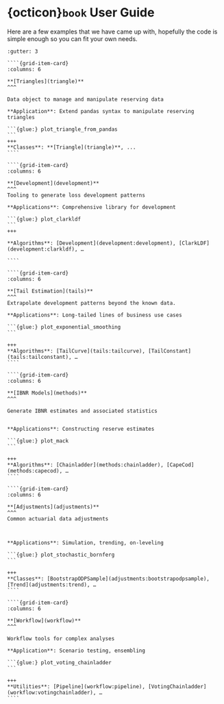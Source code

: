 # {octicon}`book` User Guide

Here are a few examples that we have came up with, hopefully the code is simple enough so you can fit your own needs.

`````{grid}
:gutter: 3

````{grid-item-card}
:columns: 6

**[Triangles](triangle)**
^^^

Data object to manage and manipulate reserving data

**Application**: Extend pandas syntax to manipulate reserving triangles

```{glue:} plot_triangle_from_pandas
```
+++
**Classes**: **[Triangle](triangle)**, ...
````

````{grid-item-card}
:columns: 6

**[Development](development)**
^^^
Tooling to generate loss development patterns

**Applications**: Comprehensive library for development

```{glue:} plot_clarkldf
```
+++

**Algorithms**: [Development](development:development), [ClarkLDF](development:clarkldf), …

````

````{grid-item-card}
:columns: 6

**[Tail Estimation](tails)**
^^^
Extrapolate development patterns beyond the known data.

**Applications**: Long-tailed lines of business use cases

```{glue:} plot_exponential_smoothing
```

+++
**Algorithms**: [TailCurve](tails:tailcurve), [TailConstant](tails:tailconstant), …
````

````{grid-item-card}
:columns: 6

**[IBNR Models](methods)**
^^^

Generate IBNR estimates and associated statistics


**Applications**: Constructing reserve estimates

```{glue:} plot_mack
```

+++
**Algorithms**: [Chainladder](methods:chainladder), [CapeCod](methods:capecod), …
````

````{grid-item-card}
:columns: 6

**[Adjustments](adjustments)**
^^^
Common actuarial data adjustments



**Applications**: Simulation, trending, on-leveling

```{glue:} plot_stochastic_bornferg
```

+++
**Classes**: [BootstrapODPSample](adjustments:bootstrapodpsample), [Trend](adjustments:trend), …
````

````{grid-item-card}
:columns: 6

**[Workflow](workflow)**
^^^

Workflow tools for complex analyses

**Application**: Scenario testing, ensembling

```{glue:} plot_voting_chainladder
```

+++
**Utilities**: [Pipeline](workflow:pipeline), [VotingChainladder](workflow:votingchainladder), …
````

`````
